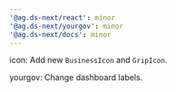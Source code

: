 ```yaml
---
'@ag.ds-next/react': minor
'@ag.ds-next/yourgov': minor
'@ag.ds-next/docs': minor
---
```


icon: Add new `BusinessIcon` and `GripIcon`.

yourgov: Change dashboard labels.
